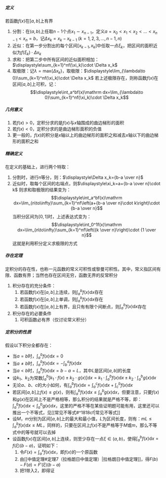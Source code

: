 ##### 定义
若函数$f(x)$在$[a,b]$上有界
1. 分割：在$(a,b)$上任取$n-1$个点$x_1\sim x_{n-1}$，定义$a=x_0<x_1<x_2<\text{...}<x_{n-1}<x_n=b$，记$\Delta x_k=x_k-x_{k-1}\; (k=1,2,3,\text{...},n-1,n)$
2. 近似：在第一步分割出的每个区间$[x_{k-1},x_k]$中任取一点$\xi_k$，把区间的面积近似为$f(\xi_k)\cdot \Delta x_k$
3. 求和：把第二步中所有区间的近似面积相加：$\displaystyle\sum_{k=1}^nf(\xi_k)\cdot \Delta x_k$
4. 取极限：记$\lambda=\mathrm{max}\{\Delta x_k\}$，取极限：$\displaystyle\lim_{\lambda\to 0}\sum_{k=1}^nf(\xi_k)\cdot \Delta x_k$
若上述极限存在，则称函数$f(x)$在区间$[a,b]$上可积，记：$$\displaystyle\int_a^bf(x)\mathrm dx=\lim_{\lambda\to 0}\sum_{k=1}^nf(\xi_k)\cdot \Delta x_k$$
##### 几何意义
1. 若$f(x)>0$，定积分求的是$f(x)$与$x$轴围成的曲边梯形的面积
2. 若$f(x)<0$，定积分求的是曲边梯形面积的负值
3. 更一般的，$f(x)$的积分是$x$轴以上的曲边梯形的面积之和减去$x$轴以下的曲边梯形的面积之和
##### 精确定义
在定义的基础上，进行两个特取：
1. 分割时，进行$n$等分，则：$\displaystyle\Delta x_k={b-a \over n}$
2. 近似时，取每个区间的右端点，则$\displaystyle\xi_k=a+{b-a \over n}\cdot k$
则求和取极限的结果变为：$$\displaystyle\int_a^bf(x)\mathrm dx=\lim_{n\to\infty}\sum_{k=1}^nf\left(a+{b-a \over n}\cdot k\right)\cdot {b-a \over n}$$
当积分区间为$[0,1]$时，上述表达式变为：$$\displaystyle\int_0^1f(x)\mathrm dx=\lim_{n\to\infty}\sum_{k=1}^nf\left({k \over n}\right)\cdot {1 \over n}$$这就是利用积分定义求极限的方式
##### 存在定理
定积分的存在性，也称一元函数的常义可积性或黎曼可积性。其中，常义指区间有限、函数有界；当然也存在区间无穷，函数无界的反常积分
1. 积分存在的充分条件：
	1. 若函数$f(x)$在$[a,b]$上连续，则$\displaystyle\int_a^bf(x)\mathrm dx$存在
	2. 若函数$f(x)$在$[a,b]$上单调，则$\displaystyle\int_a^bf(x)\mathrm dx$存在
	3. 若函数$f(x)$在$[a,b]$上有界，且只有有限个间断点，则$\displaystyle\int_a^bf(x)\mathrm dx$存在
2. 积分存在的必要条件
	1. 可积函数必有界（仅讨论常义积分）
##### 定积分的性质
假设以下积分全都存在：
- 当$a=b$时，$\displaystyle\int_a^bf(x)\mathrm dx=0$
- 当$a\neq b$时，$\displaystyle\int_a^bf(x)\mathrm dx=-\int_b^af(x)\mathrm dx$
- 当$a<b$时，$\displaystyle\int_a^bf(x)\mathrm dx=b-a=L$，其中$L$是区间$[a,b]$的长度
- 设$k_1$、$k_2$为常数$\displaystyle\int_a^b\left[k_1\cdot f(x)\pm k_2\cdot g(x)\right]\mathrm dx=k_1\cdot\int_a^bf(x)\mathrm dx\pm k_2\cdot\int_a^bg(x)\mathrm dx$
- 无论$a$、$b$、$c$的大小如何，有$\displaystyle\int_a^bf(x)\mathrm dx=\int_a^cf(x)\mathrm dx+\int_c^bf(x)\mathrm dx$
- 若区间$[a,b]$上$f(x)\le g(x)$，则有$\displaystyle\int_a^bf(x)\mathrm dx\le \int_a^bg(x)\mathrm dx$，但要注意，只要$f(x)$和$g(x)$在区间上不是严格相等，那么积分的结果就是严格不等，即：$\displaystyle\int_a^bf(x)\mathrm dx< \int_a^bg(x)\mathrm dx$，这里的严格不等在某些证明题可能有用，这里还可以推出一个不等式，见[[常见不等式#^1818cf|常见不等式]]
- 设$M$，$m$分别为区间$[a,b]$上的最大和最小值，$L$为区间长度，则有：$\displaystyle mL\le\int_a^bf(x)\mathrm dx\le ML$，同样的，只要在区间上$f(x)$不是严格等于$M$或$m$，那么不等式中的等号就可以去掉
- 设函数$f(x)$在区间$[a,b]$上连续，则至少存在一点$\xi\in(a,b)$，使得$\displaystyle\int_a^bf(x)\mathrm dx=f(\xi)(b-a)$，证明如下：
	1. 令$\displaystyle F(x)=\int_a^xf(x)\mathrm dx$，即$f(x)$的一个原函数
	2. 由[[中值定理#定理7（拉格朗日中值定理）|拉格朗日中值定理]]，得$F(b)-F(a)=F'(\xi)(b-a)$
	3. 把1带入2，即得证
